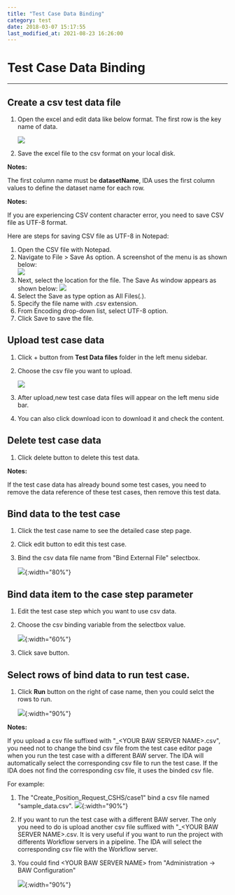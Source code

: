 ```yaml
---
title: "Test Case Data Binding"
category: test
date: 2018-03-07 15:17:55
last_modified_at: 2021-08-23 16:26:00
---
```


# Test Case Data Binding
***  
 
## Create a csv test data file 

  1. Open the excel and edit data like below format. The first row is the key name of data.
    
     ![][testcase_file]   
  
  2. Save the excel file to the csv format on your local disk.  
  
  **Notes:**
     
   The first column name must be **datasetName**, IDA uses the first column values to define the dataset name for each row.

  
  **Notes:**

   If you are experiencing CSV content character error, you need to save CSV file as UTF-8 format.

   Here are steps for saving CSV file as UTF-8 in Notepad:    

   1. Open the CSV file with Notepad.  
   2. Navigate to File > Save As option. A screenshot of the menu is as shown below:  
     ![][csv-saveas]
   3. Next, select the location for the file. The Save As window appears as shown below: 
     ![][csv-utf-8]
   4. Select the Save as type option as All Files(*.*).  
   5. Specify the file name with .csv extension.  
   6. From Encoding drop-down list, select UTF-8 option.  
   7. Click Save to save the file.  


## Upload test case data 

  1. Click + button from **Test Data files** folder in the left menu sidebar.
 
  2. Choose the csv file you want to upload.
    
     ![][testcase_data_upload]
 
  3. After upload,new test case data files will appear on the left menu side bar.
  
  4. You can also click download icon to download it and check the content.
  
  
## Delete test case data  

  1. Click delete button to delete this test data.  
  
   **Notes:**
     
   If the test case data has already bound some test cases, you need to remove the data reference of these test cases, then remove this test data.   


## Bind data to the test case

  1. Click the test case name to see the detailed case step page.
  
  2. Click edit button to edit this test case.
  
  3. Bind the csv data file name from "Bind External File" selectbox.
  
     ![][testcase_data_binding]{:width="80%"}
     
     
## Bind data item to the case step parameter

  1. Edit the test case step which you want to use csv data.
  
  2. Choose the csv binding variable  from the selectbox value.
  
     ![][testcase_parameter_binding]{:width="60%"}
  
  3. Click save button.  

## Select rows of bind data to run test case.

  1. Click **Run** button on the right of case name, then you could selct the rows to run.
  
     ![][testcase_data_binding_select_rows]{:width="90%"}

  **Notes:**

  If you upload a csv file suffixed with "_\<YOUR BAW SERVER NAME\>.csv", you need not to change the bind csv file from the test case editor page when you run the test case with a different BAW server. The IDA will automatically select the corresponding csv file to run the test case. If the IDA does not find the corresponding csv file, it uses the binded csv file.

For example:  

1. The "Create_Position_Request_CSHS/case1" bind a csv file named "sample_data.csv".
   ![][bindcsv]{:width="90%"}

2. If you want to run the test case with a different BAW server. The only you need to do is upload another csv file suffixed with "_\<YOUR BAW SERVER NAME\>.csv. It is very useful if you want to run the project with differents Workflow servers in a pipeline. The IDA will select the corresponding csv file with the Workflow server.

3. You could find \<YOUR BAW SERVER NAME\> from "Administration -> BAW Configuration"

   ![][bpm_server_name]{:width="90%"}


  


    
[testcase_file]: ../images/test/test_case_csv.PNG
[testcase_data_upload]: ../images/test/test_case_data_upload.PNG    
[testcase_data_binding]: ../images/test/test_case_data_binding.PNG   
[test_project_delete_button]: ../images/test/test_project_delete_button.PNG
[testcase_parameter_binding]: ../images/test/test_case_parameter_binding.png
[bindcsv]: ../images/test/bindcsv.png  
[bpm_server_name]: ../images/test/bpm_server_name.png 
[testcase_data_binding_select_rows]: ../images/test/testcase_data_binding_select_rows.png
[csv-saveas]: ../images/test/csv-saveas.png
[csv-utf-8]: ../images/test/csv-utf-8.png

